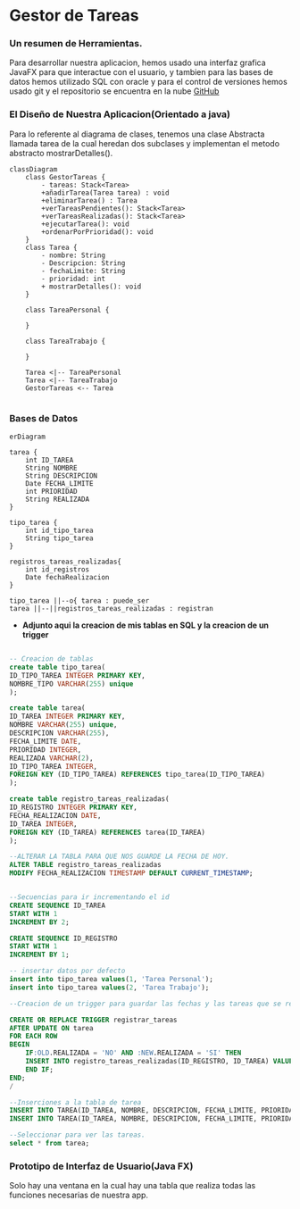 # Gestor de Tareas
### Un resumen de Herramientas.

Para desarrollar nuestra aplicacion, hemos usado una interfaz grafica JavaFX para que interactue con el usuario, y tambien para las bases de datos hemos utilizado SQL con oracle y para el control de versiones hemos usado git y el repositorio se encuentra en la nube [GitHub](https://github.com/rifi45/Gestor-Tareas)

### El Diseño de Nuestra Aplicacion(Orientado a java)
Para lo referente al diagrama de clases, tenemos una clase Abstracta llamada tarea de la cual heredan dos subclases y implementan el metodo abstracto mostrarDetalles().
```mermaid
classDiagram
    class GestorTareas {
        - tareas: Stack<Tarea>
        +añadirTarea(Tarea tarea) : void
        +eliminarTarea() : Tarea
        +verTareasPendientes(): Stack<Tarea>
        +verTareasRealizadas(): Stack<Tarea>
        +ejecutarTarea(): void
        +ordenarPorPrioridad(): void
    }
    class Tarea {
        - nombre: String
        - Descripcion: String
        - fechaLimite: String
        - prioridad: int
        + mostrarDetalles(): void
    }

    class TareaPersonal {
       
    }

    class TareaTrabajo {
        
    }

    Tarea <|-- TareaPersonal
    Tarea <|-- TareaTrabajo
    GestorTareas <-- Tarea


```
### Bases de Datos
```mermaid
erDiagram

tarea {
    int ID_TAREA
    String NOMBRE
    String DESCRIPCION
    Date FECHA_LIMITE
    int PRIORIDAD
    String REALIZADA
}

tipo_tarea {
    int id_tipo_tarea
    String tipo_tarea
}

registros_tareas_realizadas{
    int id_registros
    Date fechaRealizacion
}

tipo_tarea ||--o{ tarea : puede_ser
tarea ||--||registros_tareas_realizadas : registran
```
- **Adjunto aqui la creacion de mis tablas en SQL y la creacion de un trigger**

```sql

-- Creacion de tablas
create table tipo_tarea(
ID_TIPO_TAREA INTEGER PRIMARY KEY,
NOMBRE_TIPO VARCHAR(255) unique
);

create table tarea(
ID_TAREA INTEGER PRIMARY KEY,
NOMBRE VARCHAR(255) unique,
DESCRIPCION VARCHAR(255),
FECHA_LIMITE DATE,
PRIORIDAD INTEGER,
REALIZADA VARCHAR(2),
ID_TIPO_TAREA INTEGER,
FOREIGN KEY (ID_TIPO_TAREA) REFERENCES tipo_tarea(ID_TIPO_TAREA)
);

create table registro_tareas_realizadas(
ID_REGISTRO INTEGER PRIMARY KEY,
FECHA_REALIZACION DATE,
ID_TAREA INTEGER,
FOREIGN KEY (ID_TAREA) REFERENCES tarea(ID_TAREA)
);

--ALTERAR LA TABLA PARA QUE NOS GUARDE LA FECHA DE HOY.
ALTER TABLE registro_tareas_realizadas
MODIFY FECHA_REALIZACION TIMESTAMP DEFAULT CURRENT_TIMESTAMP;


--Secuencias para ir incrementando el id
CREATE SEQUENCE ID_TAREA
START WITH 1
INCREMENT BY 2;

CREATE SEQUENCE ID_REGISTRO
START WITH 1
INCREMENT BY 1;

-- insertar datos por defecto
insert into tipo_tarea values(1, 'Tarea Personal');
insert into tipo_tarea values(2, 'Tarea Trabajo');

--Creacion de un trigger para guardar las fechas y las tareas que se reaizaron

CREATE OR REPLACE TRIGGER registrar_tareas
AFTER UPDATE ON tarea
FOR EACH ROW
BEGIN
    IF:OLD.REALIZADA = 'NO' AND :NEW.REALIZADA = 'SI' THEN
    INSERT INTO registro_tareas_realizadas(ID_REGISTRO, ID_TAREA) VALUES(id_registro.NEXTVAL, :NEW.ID_TAREA);
    END IF;
END;
/

--Inserciones a la tabla de tarea
INSERT INTO TAREA(ID_TAREA, NOMBRE, DESCRIPCION, FECHA_LIMITE, PRIORIDAD, REALIZADA, ID_TIPO_TAREA) VALUES (ID_TAREA.NEXTVAL, 'Tarea Programacion', 'Añadir for al metodo comer()', '20/12/2023', 4, 'No', 2);
INSERT INTO TAREA(ID_TAREA, NOMBRE, DESCRIPCION, FECHA_LIMITE, PRIORIDAD, REALIZADA, ID_TIPO_TAREA) VALUES (ID_TAREA.NEXTVAL, 'Tarea Limpiar', 'Limpia tu despacho', '25/12/2023', 8, 'No', 1);

--Seleccionar para ver las tareas.
select * from tarea;
```
### Prototipo de Interfaz de Usuario(Java FX)

Solo hay una ventana en la cual hay una tabla que realiza todas las funciones necesarias de nuestra app.